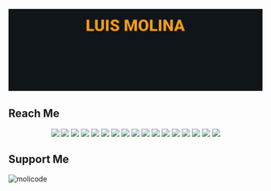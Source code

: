 [![bg][banner]][website]

## Reach Me

<p id="socialIcons" align="center">
    <a href="https://linkedin.com/in/molicode" alt="LinkedIn">
        <img src="https://img.shields.io/badge/-LinkedIn-blue?style=flat-square&logo=linkedin" /></a>
    <a href="https://hackerrank.com/molicode" alt="HackerRank">
        <img src="https://img.shields.io/badge/-HackerRank-3a424f?style=flat-square&logo=hackerrank" /></a>
    <a href="https://stackoverflow.com/users/10636767/molicode" alt="StackOverflow">
        <img src="https://img.shields.io/badge/-StackOverflow-FE7A16?style=flat-square&logo=stack-overflow&logoColor=white" /></a>
    <a href="https://instagram.com/molicode" alt="Instagram">
        <img src="https://img.shields.io/badge/-Instagram-E4405F?style=flat-square&logo=instagram&logoColor=white" /></a>
    <a href="http://molicode.github.io/" alt="website">
        <img src="https://img.shields.io/badge/-molicode.me-242424?style=flat-square&logo=circle&logoColor=white" /></a>
     <a href="https://twitter.com/moli_code" alt="Twitter">
        <img src="https://img.shields.io/badge/-Twitter-1A91DA?style=flat-square&logo=twitter&logoColor=white" /></a>
    <a href="https://codepen.io/molicode" alt="Codepen">
        <img src="https://img.shields.io/badge/-Codepen-lightgrey?style=flat-square&logo=codepen&logoColor=white" /></a>
     <a href="https://dev.to/molicode" alt="dev">
        <img src="https://img.shields.io/badge/-dev-363D44?style=flat-square&logo=dev.to&logoColor=white" /></a>
    <a href="https://codesandbox.com/molicode1347" alt="codesandbox">
        <img src="https://img.shields.io/badge/-codesandbox-lightgrey?style=flat-square&logo=codesandbox.to&logoColor=white" /></a>
    <a href="https://kaggle.com/molicode" alt="kaggle">
        <img src="https://img.shields.io/badge/-kaggle-20BEFF?style=flat-square&logo=kaggle.to&logoColor=white" /></a>
    <a href="https://fb.com/molicode1347" alt="facebook">
        <img src="https://img.shields.io/badge/-facebook-0A82EC?style=flat-square&logo=facebook.to&logoColor=white" /></a>
    <a href="https://dribbble.com/molicode" alt="dribbble">
        <img src="https://img.shields.io/badge/-dribbble-DA1B66?style=flat-square&logo=dribbble.to&logoColor=white" /></a>
    <a href="https://medium.com/molicode1347" alt="medium">
        <img src="https://img.shields.io/badge/-medium-DA1B66?style=flat-square&logo=medium.to&logoColor=white" /></a>
    <a href="https://www.codechef.com/users/molicode" alt="codechef">
        <img src="https://img.shields.io/badge/-codechef-56311A?style=flat-square&logo=codechef.to&logoColor=white" /></a>
    <a href="https://codeforces.com/profile/molicode" alt="codeforces">
        <img src="https://img.shields.io/badge/-codeforces-405E9D?style=flat-square&logo=codeforces.to&logoColor=white" /></a>
    <a href="https://auth.geeksforgeeks.org/user/molicode1347/profile" alt="geeksforgeeks">
        <img src="https://img.shields.io/badge/-geeksforgeeks-2AB070?style=flat-square&logo=geeksforgeeks.to&logoColor=white" /></a>
    <a href="https://www.topcoder.com/members/molicode" alt="topcoder">
        <img src="https://img.shields.io/badge/-topcoder-2A2A2A?style=flat-square&logo=topcoder.to&logoColor=white" /></a>
</p>

[banner]: https://raw.githubusercontent.com/molicode/molicode/master/banner.jpg
[website]: http://molicode.github.io/
[github]: https://github.com/molicode
[linkedin]: https://linkedin.com/in/molicode
[hackerrank]: https://hackerrank.com/molicode
[instagram]: https://instagram.com/molicode
[stackoverflow]: https://stackoverflow.com/users/10636767/molicode
[twitter]: https://twitter.com/moli_code
[codepen]: https://codepen.io/molicode
[dev]: https://dev.to/molicode
[codesandbox]: https://codesandbox.com/molicode1347
[kaggle]: https://kaggle.com/molicode
[facebook]: https://fb.com/molicode1347
[dribbble]: https://dribbble.com/molicode
[medium]: https://medium.com/molicode1347
[codechef]: https://www.codechef.com/users/molicode
[codeforces]: https://codeforces.com/profile/molicode
[geeksforgeeks]: https://auth.geeksforgeeks.org/user/molicode1347/profile
[topcoder]: https://www.topcoder.com/members/molicode

## Support Me

<p>
    <a href="https://www.buymeacoffee.com/molicode"> <img align="left" src="https://cdn.buymeacoffee.com/buttons/v2/default-yellow.png" height="50" width="210" alt="molicode" />
    <a>
</p>

<br><br>
